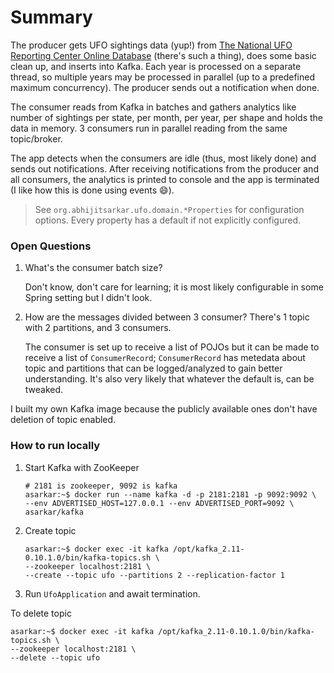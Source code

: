 # Summary
The producer gets UFO sightings data (yup!) from [The National UFO Reporting Center Online Database](http://www.nuforc.org/webreports.html) 
(there's such a thing), does some basic clean up, and inserts into Kafka. Each year is processed on a separate thread, 
so multiple years may be processed in parallel (up to a predefined maximum concurrency). 
The producer sends out a notification when done.

The consumer reads from Kafka in batches and gathers analytics like number of sightings per state, per month, per year, 
per shape and holds the data in memory. 3 consumers run in parallel reading from the same topic/broker.

The app detects when the consumers are idle (thus, most likely done) and sends out notifications. 
After receiving notifications from the producer and all consumers, the analytics is printed to console 
and the app is terminated (I like how this is done using events :smile:).

> See `org.abhijitsarkar.ufo.domain.*Properties` for configuration options. Every property has a default 
if not explicitly configured.

### Open Questions

1. What's the consumer batch size?

   Don't know, don't care for learning; it is most likely configurable in some Spring setting but I didn't look.

2. How are the messages divided between 3 consumer? There's 1 topic with 2 partitions, and 3 consumers.

   The consumer is set up to receive a list of POJOs but it can be made to receive a list of `ConsumerRecord`; `ConsumerRecord` has metedata about topic and partitions that can be logged/analyzed to gain better understanding. It's also very likely that whatever the default is, can be tweaked.
   
I built my own Kafka image because the publicly available ones don't have deletion of topic enabled.

### How to run locally

1. Start Kafka with ZooKeeper
   ```
   # 2181 is zookeeper, 9092 is kafka
   asarkar:~$ docker run --name kafka -d -p 2181:2181 -p 9092:9092 \
   --env ADVERTISED_HOST=127.0.0.1 --env ADVERTISED_PORT=9092 \
   asarkar/kafka
   ```

2. Create topic
   ```
   asarkar:~$ docker exec -it kafka /opt/kafka_2.11-0.10.1.0/bin/kafka-topics.sh \
   --zookeeper localhost:2181 \
   --create --topic ufo --partitions 2 --replication-factor 1
   ```

3. Run `UfoApplication` and await termination.

To delete topic

```
asarkar:~$ docker exec -it kafka /opt/kafka_2.11-0.10.1.0/bin/kafka-topics.sh \
--zookeeper localhost:2181 \
--delete --topic ufo
```
